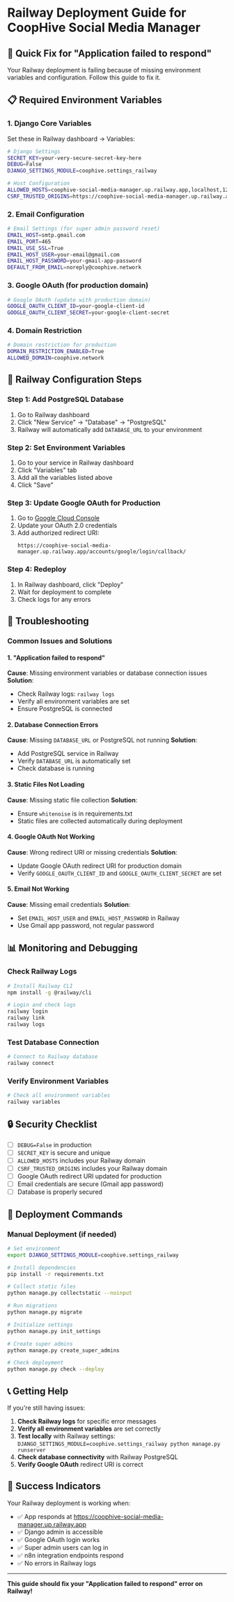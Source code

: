# Railway Deployment Guide for CoopHive Social Media Manager

## 🚀 Quick Fix for "Application failed to respond"

Your Railway deployment is failing because of missing environment variables and configuration. Follow this guide to fix it.

## 📋 Required Environment Variables

### 1. Django Core Variables
Set these in Railway dashboard → Variables:

```bash
# Django Settings
SECRET_KEY=your-very-secure-secret-key-here
DEBUG=False
DJANGO_SETTINGS_MODULE=coophive.settings_railway

# Host Configuration
ALLOWED_HOSTS=coophive-social-media-manager.up.railway.app,localhost,127.0.0.1
CSRF_TRUSTED_ORIGINS=https://coophive-social-media-manager.up.railway.app
```

### 2. Email Configuration
```bash
# Email Settings (for super admin password reset)
EMAIL_HOST=smtp.gmail.com
EMAIL_PORT=465
EMAIL_USE_SSL=True
EMAIL_HOST_USER=your-email@gmail.com
EMAIL_HOST_PASSWORD=your-gmail-app-password
DEFAULT_FROM_EMAIL=noreply@coophive.network
```

### 3. Google OAuth (for production domain)
```bash
# Google OAuth (update with production domain)
GOOGLE_OAUTH_CLIENT_ID=your-google-client-id
GOOGLE_OAUTH_CLIENT_SECRET=your-google-client-secret
```

### 4. Domain Restriction
```bash
# Domain restriction for production
DOMAIN_RESTRICTION_ENABLED=True
ALLOWED_DOMAIN=coophive.network
```

## 🔧 Railway Configuration Steps

### Step 1: Add PostgreSQL Database
1. Go to Railway dashboard
2. Click "New Service" → "Database" → "PostgreSQL"
3. Railway will automatically add `DATABASE_URL` to your environment

### Step 2: Set Environment Variables
1. Go to your service in Railway dashboard
2. Click "Variables" tab
3. Add all the variables listed above
4. Click "Save"

### Step 3: Update Google OAuth for Production
1. Go to [Google Cloud Console](https://console.cloud.google.com/)
2. Update your OAuth 2.0 credentials
3. Add authorized redirect URI:
   ```
   https://coophive-social-media-manager.up.railway.app/accounts/google/login/callback/
   ```

### Step 4: Redeploy
1. In Railway dashboard, click "Deploy"
2. Wait for deployment to complete
3. Check logs for any errors

## 🐛 Troubleshooting

### Common Issues and Solutions

#### 1. "Application failed to respond"
**Cause**: Missing environment variables or database connection issues
**Solution**: 
- Check Railway logs: `railway logs`
- Verify all environment variables are set
- Ensure PostgreSQL is connected

#### 2. Database Connection Errors
**Cause**: Missing `DATABASE_URL` or PostgreSQL not running
**Solution**:
- Add PostgreSQL service in Railway
- Verify `DATABASE_URL` is automatically set
- Check database is running

#### 3. Static Files Not Loading
**Cause**: Missing static file collection
**Solution**:
- Ensure `whitenoise` is in requirements.txt
- Static files are collected automatically during deployment

#### 4. Google OAuth Not Working
**Cause**: Wrong redirect URI or missing credentials
**Solution**:
- Update Google OAuth redirect URI for production domain
- Verify `GOOGLE_OAUTH_CLIENT_ID` and `GOOGLE_OAUTH_CLIENT_SECRET` are set

#### 5. Email Not Working
**Cause**: Missing email credentials
**Solution**:
- Set `EMAIL_HOST_USER` and `EMAIL_HOST_PASSWORD` in Railway
- Use Gmail app password, not regular password

## 📊 Monitoring and Debugging

### Check Railway Logs
```bash
# Install Railway CLI
npm install -g @railway/cli

# Login and check logs
railway login
railway link
railway logs
```

### Test Database Connection
```bash
# Connect to Railway database
railway connect
```

### Verify Environment Variables
```bash
# Check all environment variables
railway variables
```

## 🔒 Security Checklist

- [ ] `DEBUG=False` in production
- [ ] `SECRET_KEY` is secure and unique
- [ ] `ALLOWED_HOSTS` includes your Railway domain
- [ ] `CSRF_TRUSTED_ORIGINS` includes your Railway domain
- [ ] Google OAuth redirect URI updated for production
- [ ] Email credentials are secure (Gmail app password)
- [ ] Database is properly secured

## 🚀 Deployment Commands

### Manual Deployment (if needed)
```bash
# Set environment
export DJANGO_SETTINGS_MODULE=coophive.settings_railway

# Install dependencies
pip install -r requirements.txt

# Collect static files
python manage.py collectstatic --noinput

# Run migrations
python manage.py migrate

# Initialize settings
python manage.py init_settings

# Create super admins
python manage.py create_super_admins

# Check deployment
python manage.py check --deploy
```

## 📞 Getting Help

If you're still having issues:

1. **Check Railway logs** for specific error messages
2. **Verify all environment variables** are set correctly
3. **Test locally** with Railway settings: `DJANGO_SETTINGS_MODULE=coophive.settings_railway python manage.py runserver`
4. **Check database connectivity** with Railway PostgreSQL
5. **Verify Google OAuth** redirect URI is correct

## 🎉 Success Indicators

Your Railway deployment is working when:
- ✅ App responds at https://coophive-social-media-manager.up.railway.app
- ✅ Django admin is accessible
- ✅ Google OAuth login works
- ✅ Super admin users can log in
- ✅ n8n integration endpoints respond
- ✅ No errors in Railway logs

---

**This guide should fix your "Application failed to respond" error on Railway!**
